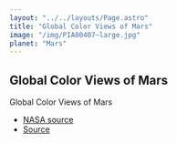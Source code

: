 ```yaml
---
layout: "../../layouts/Page.astro"
title: "Global Color Views of Mars"
image: "/img/PIA00407~large.jpg"
planet: "Mars"
---
```


## Global Color Views of Mars

Global Color Views of Mars

- [NASA source](https://images.nasa.gov/details/PIA00407)
- [Source](http://photojournal.jpl.nasa.gov/catalog/PIA00407)
